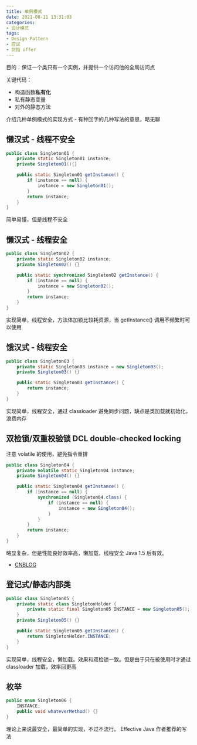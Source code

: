 ```yaml
---
title: 单例模式
date: 2021-08-11 13:31:03
categories:
- 设计模式 
tags:
- Design Pattern
- 应试
- 剑指 offer
---
```


目的：保证一个类只有一个实例，并提供一个访问他的全局访问点

关键代码：

* 构造函数**私有化**
* 私有静态变量
* 对外的静态方法

介绍几种单例模式的实现方式 - 有种回字的几种写法的意思，略无聊

## 懒汉式 - 线程不安全

```java
public class Singleton01 {
    private static Singleton01 instance;
    private Singleton01(){}

    public static Singleton01 getInstance() {
        if (instance == null) {
            instance = new Singleton01();
        }
        return instance;
    }
}
```

简单易懂，但是线程不安全

## 懒汉式 - 线程安全

```java
public class Singleton02 {
    private static Singleton02 instance;
    private Singleton02() {}

    public static synchronized Singleton02 getInstance() {
        if (instance == null) {
            instance = new Singleton02();
        }
        return instance;
    }
}
```

实现简单，线程安全，方法体加锁比较耗资源，当 getInstance() 调用不频繁时可以使用

## 饿汉式 - 线程安全

```java
public class Singleton03 {
    private static Singleton03 instance = new Singleton03();
    private Singleton03() {}

    public static Singleton03 getInstance() {
        return instance;
    }
}
```

实现简单，线程安全，通过 classloader 避免同步问题，缺点是类加载就初始化，浪费内存

## 双检锁/双重校验锁 DCL double-checked locking

注意 volatile 的使用，避免指令重排

```java
public class Singleton04 {
    private volatile static Singleton04 instance;
    private Singleton04() {}

    public static Singleton04 getInstance() {
        if (instance == null) {
            synchronized (Singleton04.class) {
                if (instance == null) {
                    instance = new Singleton04();
                }
            }
        }
        return instance;
    }
}
```

略显复杂，但是性能良好效率高，懒加载，线程安全 Java 1.5 后有效。

* [CNBLOG](https://www.cnblogs.com/xz816111/p/8470048.html)

## 登记式/静态内部类

```java
public class Singleton05 {
    private static class SingletonHolder {
        private static final Singleton05 INSTANCE = new Singleton05();
    }
    private Singleton05() {}

    public static Singleton05 getInstance() {
        return SingletonHolder.INSTANCE;
    }
}
```

实现简单，线程安全，懒加载。效果和双检锁一致。但是由于只在被使用时才通过 classloader 加载，效率回更高

## 枚举

```java
public enum Singleton06 {
    INSTANCE;
    public void whateverMethod() {}
}
```

理论上来说最安全，最简单的实现，不过不流行。 Effective Java 作者推荐的写法